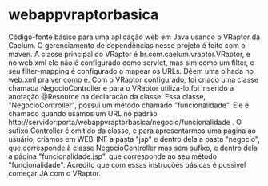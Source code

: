 webappvraptorbasica
===================

Código-fonte básico para uma aplicação web em Java usando o VRaptor da Caelum. 
O gerenciamento de dependências nesse projeto é feito com o maven.
A classe principal do VRaptor é br.com.caelum.vraptor.VRaptor, e no web.xml ele não é configurado como servlet, mas sim como um filter, e seu filter-mapping é configurado o mapear os URLs. Dêem uma olhada no web.xml pra ver como é.
Com o VRaptor configurado, foi criado uma classe chamada NegocioController e para o VRaptor utilizá-lo foi inserido a anotação @Resource na declaração da classe.
Essa classe, "NegocioController", possui um método chamado "funcionalidade". Ele é chamado quando usamos um URL no padrão http://servidor:porta/webappvraptorbasica/negocio/funcionalidade . 
O sufixo Controller é omitido da classe, e para apresentarmos uma página ao usuário, criamos em WEB-INF a pasta "jsp" e dentro dela a pasta "negocio", que corresponde à classe NegocioController mas sem sufixo, e dentro dela a página "funcionalidade.jsp", que corresponde ao seu método "funcionalidade".
Acredito que com essas instruções básicas é possivel começar JÁ com o VRaptor.
